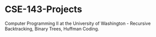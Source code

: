 # CSE-143-Projects
Computer Programming II at the University of Washington - Recursive Backtracking, Binary Trees, Huffman Coding. 
